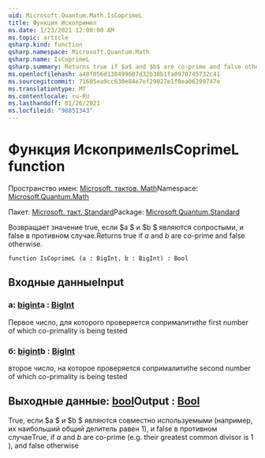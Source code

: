```yaml
---
uid: Microsoft.Quantum.Math.IsCoprimeL
title: Функция Ископримел
ms.date: 1/23/2021 12:00:00 AM
ms.topic: article
qsharp.kind: function
qsharp.namespace: Microsoft.Quantum.Math
qsharp.name: IsCoprimeL
qsharp.summary: Returns true if $a$ and $b$ are co-prime and false otherwise.
ms.openlocfilehash: a48f056d138499607d32b38b1fa0970745732c41
ms.sourcegitcommit: 71605ea9cc630e84e7ef29027e1f0ea06299747e
ms.translationtype: MT
ms.contentlocale: ru-RU
ms.lasthandoff: 01/26/2021
ms.locfileid: "98851343"
---
```

# <a name="iscoprimel-function"></a><span data-ttu-id="66cf2-102">Функция Ископримел</span><span class="sxs-lookup"><span data-stu-id="66cf2-102">IsCoprimeL function</span></span>

<span data-ttu-id="66cf2-103">Пространство имен: [Microsoft. тактов. Math](xref:Microsoft.Quantum.Math)</span><span class="sxs-lookup"><span data-stu-id="66cf2-103">Namespace: [Microsoft.Quantum.Math](xref:Microsoft.Quantum.Math)</span></span>

<span data-ttu-id="66cf2-104">Пакет: [Microsoft. такт. Standard](https://nuget.org/packages/Microsoft.Quantum.Standard)</span><span class="sxs-lookup"><span data-stu-id="66cf2-104">Package: [Microsoft.Quantum.Standard](https://nuget.org/packages/Microsoft.Quantum.Standard)</span></span>


<span data-ttu-id="66cf2-105">Возвращает значение true, если $a $ и $b $ являются сопростыми, и false в противном случае.</span><span class="sxs-lookup"><span data-stu-id="66cf2-105">Returns true if $a$ and $b$ are co-prime and false otherwise.</span></span>

```qsharp
function IsCoprimeL (a : BigInt, b : BigInt) : Bool
```


## <a name="input"></a><span data-ttu-id="66cf2-106">Входные данные</span><span class="sxs-lookup"><span data-stu-id="66cf2-106">Input</span></span>

### <a name="a--bigint"></a><span data-ttu-id="66cf2-107">a: [bigint](xref:microsoft.quantum.lang-ref.bigint)</span><span class="sxs-lookup"><span data-stu-id="66cf2-107">a : [BigInt](xref:microsoft.quantum.lang-ref.bigint)</span></span>

<span data-ttu-id="66cf2-108">Первое число, для которого проверяется сопрималити</span><span class="sxs-lookup"><span data-stu-id="66cf2-108">the first number of which co-primality is being tested</span></span>


### <a name="b--bigint"></a><span data-ttu-id="66cf2-109">б: [bigint](xref:microsoft.quantum.lang-ref.bigint)</span><span class="sxs-lookup"><span data-stu-id="66cf2-109">b : [BigInt](xref:microsoft.quantum.lang-ref.bigint)</span></span>

<span data-ttu-id="66cf2-110">второе число, на которое проверяется сопрималити</span><span class="sxs-lookup"><span data-stu-id="66cf2-110">the second number of which co-primality is being tested</span></span>



## <a name="output--bool"></a><span data-ttu-id="66cf2-111">Выходные данные: [bool](xref:microsoft.quantum.lang-ref.bool)</span><span class="sxs-lookup"><span data-stu-id="66cf2-111">Output : [Bool](xref:microsoft.quantum.lang-ref.bool)</span></span>

<span data-ttu-id="66cf2-112">True, если $a $ и $b $ являются совместно используемыми (например, их наибольший общий делитель равен 1), и false в противном случае</span><span class="sxs-lookup"><span data-stu-id="66cf2-112">True, if $a$ and $b$ are co-prime (e.g. their greatest common divisor is 1 ), and false otherwise</span></span>